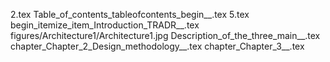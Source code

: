 2.tex
Table_of_contents_tableofcontents_begin__.tex
5.tex
begin_itemize_item_Introduction_TRADR__.tex
figures/Architecture1/Architecture1.jpg
Description_of_the_three_main__.tex
chapter_Chapter_2_Design_methodology__.tex
chapter_Chapter_3__.tex